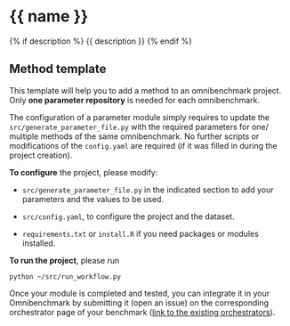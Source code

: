 # {{ name }} 
{% if description %}
{{ description }}
{% endif %}

## Method template

This template will help you to add a method to an omnibenchmark project. Only **one parameter repository** is needed for each omnibenchmark. 

The configuration of a parameter module simply requires to update the `src/generate_parameter_file.py` with the required parameters for one/ multiple methods of the same omnibenchmark. No further scripts or modifications of the `config.yaml` are required (if it was filled in during the project creation). 

**To configure** the project, please modify: 

- `src/generate_parameter_file.py` in the indicated section to add your parameters and the values to be used. 

- `src/config.yaml`, to configure the project and the dataset.

- `requirements.txt` or `install.R` if you need packages or modules installed. 

**To run the project**, please run

`python ~/src/run_workflow.py`

Once your module is completed and tested, you can integrate it in your Omnibenchmark by submitting it (open an issue) on the corresponding orchestrator page of your benchmark ([link to the existing orchestrators](https://omnibenchmark.pages.uzh.ch/omb-site/p/benchmarks/)). 
